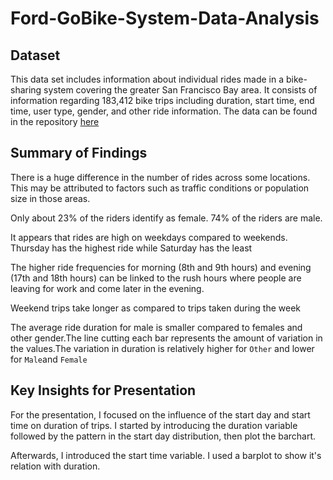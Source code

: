 # Ford-GoBike-System-Data-Analysis

## Dataset
This data set includes information about individual rides made in a bike-sharing system covering the greater San Francisco Bay area. It consists of information regarding 183,412 bike trips including duration, start time, end time, user type, gender, and other ride information. The data can be found in the repository [here](https://video.udacity-data.com/topher/2020/October/5f91cf38_201902-fordgobike-tripdata/201902-fordgobike-tripdata.csv)


## Summary of Findings

There is a huge difference in the number of rides across some locations. This may be attributed to factors such as traffic conditions or population size in those areas.

Only about 23% of the riders identify as female. 74% of the riders are male.

It appears that rides are high on weekdays compared to weekends. Thursday has the highest ride while Saturday has the least

The higher ride frequencies for morning (8th and 9th hours) and evening (17th and 18th hours) can be linked to the rush hours where people are leaving for work and come later in the evening.

Weekend trips take longer as compared to trips taken during the week

The average ride duration for male is smaller compared to females and other gender.The line cutting each bar represents the amount of variation in the values.The variation in duration is relatively higher for `Other` and lower for `Male`and `Female` 


## Key Insights for Presentation

For the presentation, I focused on the influence of the start day and start time on duration of trips. I started by introducing the duration variable followed by the pattern in the start day distribution, then plot the barchart.

Afterwards, I introduced the start time variable. I used a barplot to show it's relation with duration.

